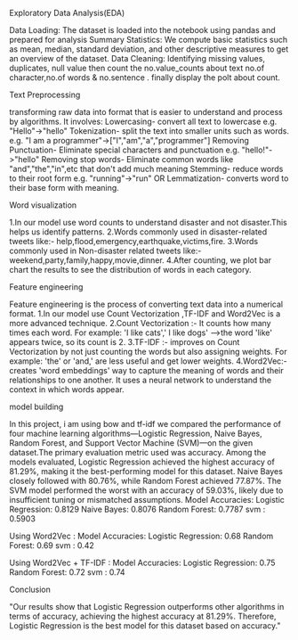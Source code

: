 Exploratory Data Analysis(EDA)

Data Loading: The dataset is loaded into the notebook using pandas and prepared for analysis
Summary Statistics: We compute basic statistics such as mean, median, standard deviation, and other descriptive measures to get an overview of the dataset.
Data Cleaning: Identifying missing values, duplicates, null value then count the no.value_counts
about text no.of character,no.of words & no.sentence .
finally display the polt about count.

Text Preprocessing

transforming raw data into format that is easier to understand and process by algorithms. It involves:
Lowercasing- convert all text to lowercase e.g. "Hello"->"hello"
Tokenization- split the text into smaller units such as words. e.g. "I am a programmer"->["I","am","a","programmer"]
Removing Punctuation- Eliminate special characters and punctuation e.g. "hello!"->"hello"
Removing stop words- Eliminate common words like "and","the","in",etc that don't add much meaning
Stemming- reduce words to their root form e.g. "running"->"run" OR Lemmatization- converts word to their base form with meaning.


Word visualization

1.In our model use word counts to understand disaster and not disaster.This helps us identify patterns.
2.Words commonly used in disaster-related tweets like:- help,flood,emergency,earthquake,victims,fire.
3.Words commonly used in Non-disaster related tweets like:- weekend,party,family,happy,movie,dinner.
4.After counting, we plot bar chart the results to see the distribution of words in each category.

Feature engineering

Feature engineering is the process of converting text data into a numerical format.
1.In our model use Count Vectorization ,TF-IDF and Word2Vec is a more advanced technique.
2.Count Vectorization :- It counts how many times each word. 
    For example:  'I like cats',' I like dogs' -->the word 'like' appears twice, so its count is 2.
3.TF-IDF :- improves on Count Vectorization by not just counting the words but also assigning weights.
    For example: 'the' or 'and,' are less useful and get lower weights.
4.Word2Vec:- creates 'word embeddings' way to capture the meaning of words and their relationships to one another. It uses a neural network to understand the context in which words appear.

model building

In this project, i am using bow and tf-idf we compared the performance of four machine learning algorithms—Logistic Regression,
Naive Bayes, Random Forest, and Support Vector Machine (SVM)—on the given dataset.The primary evaluation metric used was accuracy.
Among the models evaluated, Logistic Regression achieved the highest accuracy of 81.29%, 
making it the best-performing model for this dataset. Naive Bayes closely followed with 80.76%, while Random Forest achieved 77.87%. 
The SVM model performed the worst with an accuracy of 59.03%, likely due to insufficient tuning or mismatched assumptions.
Model Accuracies:
Logistic Regression: 0.8129
Naive Bayes: 0.8076
Random Forest: 0.7787
svm : 0.5903

Using Word2Vec :
Model Accuracies:
Logistic Regression: 0.68
Random Forest: 0.69
svm : 0.42

Using Word2Vec + TF-IDF  :
Model Accuracies:
Logistic Regression: 0.75
Random Forest: 0.72
svm : 0.74

Conclusion 

"Our results show that Logistic Regression outperforms other algorithms in terms of accuracy, achieving the highest accuracy at 81.29%. Therefore, Logistic Regression is the best model for this dataset based on accuracy."



